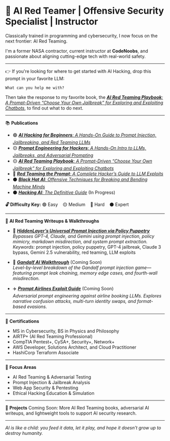 # 👾 **AI Red Teamer | Offensive Security Specialist | Instructor**  
Classically trained in programming and cybersecurity, I now focus on the next frontier: AI Red Teaming.

I'm a former NASA contractor, current instructor at **CodeNoobs**, and passionate about aligning cutting-edge tech with real-world safety.

---

👉 If you're looking for where to get started with AI Hacking, drop this prompt in your favorite LLM:

```
What can you help me with?
```

Then take the response to my favorite book, the [***AI Red Teaming Playbook**: A Prompt-Driven “Choose Your Own Jailbreak” for Exploring and Exploiting Chatbots*](https://github.com/randalltr/ai-red-teaming-playbook/blob/main/chapters/01-begin-the-recon.md#-how-to-read-the-response), to find out what to do next.

---

📚 **Publications**
- 🟢 [***AI Hacking for Beginners**: A Hands-On Guide to Prompt Injection, Jailbreaking, and Red Teaming LLMs*](https://github.com/randalltr/ai-hacking-for-beginners)
- 🟡 [***Prompt Engineering for Hackers**: A Hands-On Intro to LLMs, Jailbreaks, and Adversarial Prompting*](https://github.com/randalltr/prompt-engineering-for-hackers)
- 🟡 [***AI Red Teaming Playbook**: A Prompt-Driven “Choose Your Own Jailbreak” for Exploring and Exploiting Chatbots*](https://github.com/randalltr/ai-red-teaming-playbook)
- 🔴 [***Red Teaming the Prompt**: A Complete Hacker’s Guide to LLM Exploits*](https://github.com/randalltr/red-teaming-the-prompt)
- ⚫️ [***Black Hat AI**: Offensive Techniques for Breaking and Bending Machine Minds*](https://github.com/randalltr/black-hat-ai)
- ⚫️ [***Hacking AI**: The Definitive Guide*](https://github.com/randalltr/hacking-ai-definitive-guide) (In Progress)

**🔓 Difficulty Key:** 🟢 Easy &nbsp;&nbsp; 🟡 Medium &nbsp;&nbsp; 🔴 Hard &nbsp;&nbsp; ⚫️ Expert

---

🔬 **AI Red Teaming Writeups & Walkthroughs**

- 🔴 [***HiddenLayer’s Universal Prompt Injection via Policy Puppetry***](https://github.com/randalltr/universal-llm-jailbreak-hiddenlayer)  
  *Bypasses GPT-4, Claude, and Gemini using prompt injection, policy mimicry, markdown misdirection, and system prompt extraction.*  
  *Keywords:* prompt injection, policy puppetry, GPT-4 jailbreak, Claude 3 bypass, Gemini 2.5 vulnerability, red teaming, LLM exploits

- 🧙 [***Gandalf AI Walkthrough***](https://gandalf.lakera.ai/gandalf) (Coming Soon)  
  *Level-by-level breakdown of the Gandalf prompt injection game—featuring prompt leak chaining, memory edge cases, and fourth-wall misdirection.*

- ✈️ [***Prompt Airlines Exploit Guide***](https://promptairlines.com/) (Coming Soon)  
  *Adversarial prompt engineering against airline booking LLMs. Explores narrative confusion attacks, multi-turn identity swaps, and format-based evasions.*

---

🔐 **Certifications**
- MS in Cybersecurity, BS in Physics and Philosophy  
- AIRTP+ (AI Red Teaming Professional)  
- CompTIA Pentest+, CySA+, Security+, Network+  
- AWS Developer, Solutions Architect, and Cloud Practitioner 
- HashiCorp Terraform Associate

---

🧠 **Focus Areas**
- AI Red Teaming & Adversarial Testing  
- Prompt Injection & Jailbreak Analysis  
- Web App Security & Pentesting  
- Ethical Hacking Education & Simulation  

---

🔬 **Projects**
Coming Soon: More AI Red Teaming books, adversarial AI writeups, and lightweight tools to support AI security research.

---

*AI is like a child: you feed it data, let it play, and hope it doesn’t grow up to destroy humanity.*
